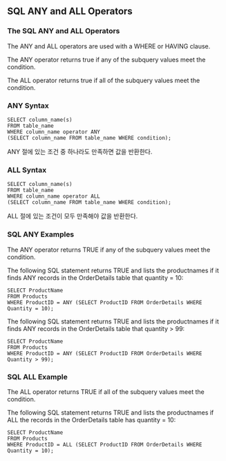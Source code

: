 ## SQL ANY and ALL Operators
### The SQL ANY and ALL Operators
The ANY and ALL operators are used with a WHERE or HAVING clause.

The ANY operator returns true if any of the subquery values meet the condition.

The ALL operator returns true if all of the subquery values meet the condition.

### ANY Syntax
```
SELECT column_name(s)
FROM table_name
WHERE column_name operator ANY
(SELECT column_name FROM table_name WHERE condition);
```
ANY 절에 있는 조건 중 하나라도 만족하면 값을 반환한다.


### ALL Syntax
```
SELECT column_name(s)
FROM table_name
WHERE column_name operator ALL
(SELECT column_name FROM table_name WHERE condition);
```

ALL 절에 있는 조건이 모두 만족해야 값을 반환한다.

### SQL ANY Examples
The ANY operator returns TRUE if any of the subquery values meet the condition.

The following SQL statement returns TRUE and lists the productnames if it finds ANY records in the OrderDetails table that quantity = 10:

```
SELECT ProductName
FROM Products
WHERE ProductID = ANY (SELECT ProductID FROM OrderDetails WHERE Quantity = 10);
```


The following SQL statement returns TRUE and lists the productnames if it finds ANY records in the OrderDetails table that quantity > 99:

```
SELECT ProductName
FROM Products
WHERE ProductID = ANY (SELECT ProductID FROM OrderDetails WHERE Quantity > 99);
```


### SQL ALL Example
The ALL operator returns TRUE if all of the subquery values meet the condition.

The following SQL statement returns TRUE and lists the productnames if ALL the records in the OrderDetails table has quantity = 10:

```
SELECT ProductName
FROM Products
WHERE ProductID = ALL (SELECT ProductID FROM OrderDetails WHERE Quantity = 10);
```